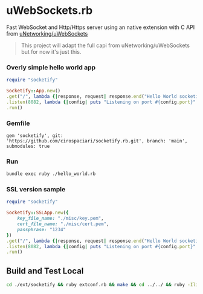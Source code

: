 # uWebSockets.rb
Fast WebSocket and Http/Https server using an native extension with C API from [uNetworking/uWebSockets](https://github.com/uNetworking/uWebSockets)

> This project will adapt the full capi from uNetworking/uWebSockets but for now it's just this.

### Overly simple hello world app
```ruby
require "socketify"

Socketify::App.new()
.get("/", lambda {|response, request| response.end("Hello World socketify from Ruby!")})
.listen(8082, lambda {|config| puts "Listening on port #{config.port}" })
.run()
```

### Gemfile

```gem
gem 'socketify', git: 'https://github.com/cirospaciari/socketify.rb.git', branch: 'main', submodules: true
```

### Run
```bash
bundle exec ruby ./hello_world.rb
```

### SSL version sample
```ruby
require "socketify"

Socketify::SSLApp.new({
    key_file_name: "./misc/key.pem",
    cert_file_name: "./misc/cert.pem", 
    passphrase: "1234"
})
.get("/", lambda {|response, request| response.end("Hello World socketify from Ruby!")})
.listen(8082, lambda {|config| puts "Listening on port #{config.port}" })
.run()
```


## Build and Test Local
```bash
cd ./ext/socketify && ruby extconf.rb && make && cd ../../ && ruby -Ilib:ext -r socketify ./tests/hello_world.rb
```